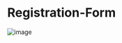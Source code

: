 # Registration-Form
![image](https://github.com/AdBinay/Registration-Form/assets/132814477/6d6753c8-2d55-4166-a5bc-5a5e98957e3f)
